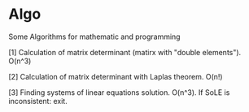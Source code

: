# Algo
Some Algorithms for mathematic and programming

[1] Calculation of matrix determinant (matirx with "double elements"). O(n^3)

[2] Calculation of matrix determinant with Laplas theorem. O(n!)

[3] Finding systems of linear equations solution. O(n^3). If SoLE is inconsistent: exit.
